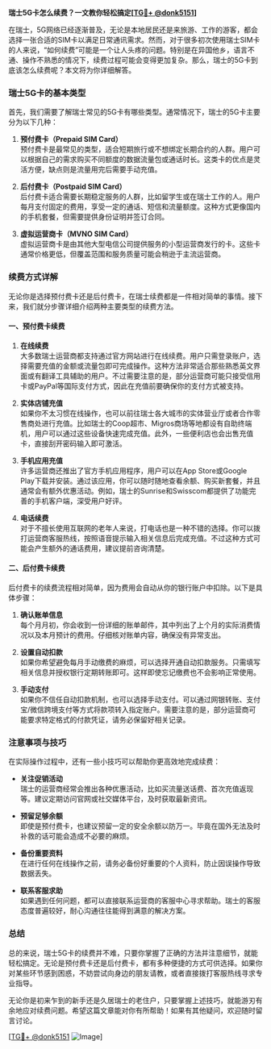 **瑞士5G卡怎么续费？一文教你轻松搞定[[TG💪+ @donk5151](https://t.me/s/donk5151)]**

在瑞士，5G网络已经逐渐普及，无论是本地居民还是来旅游、工作的游客，都会选择一张合适的SIM卡以满足日常通讯需求。然而，对于很多初次使用瑞士SIM卡的人来说，“如何续费”可能是一个让人头疼的问题。特别是在异国他乡，语言不通、操作不熟悉的情况下，续费过程可能会变得更加复杂。那么，瑞士的5G卡到底该怎么续费呢？本文将为你详细解答。

### 瑞士5G卡的基本类型

首先，我们需要了解瑞士常见的5G卡有哪些类型。通常情况下，瑞士的5G卡主要分为以下几种：

1. **预付费卡（Prepaid SIM Card）**  
   预付费卡是最常见的类型，适合短期旅行或不想绑定长期合约的人群。用户可以根据自己的需求购买不同额度的数据流量包或通话时长。这类卡的优点是灵活方便，缺点则是流量用完后需要手动充值。

2. **后付费卡（Postpaid SIM Card）**  
   后付费卡适合需要长期稳定服务的人群，比如留学生或在瑞士工作的人。用户每月支付固定的费用，享受一定的通话、短信和流量额度。这种方式更像国内的手机套餐，但需要提供身份证明并签订合同。

3. **虚拟运营商卡（MVNO SIM Card）**  
   虚拟运营商卡是由其他大型电信公司提供服务的小型运营商发行的卡。这些卡通常价格更低，但覆盖范围和服务质量可能会稍逊于主流运营商。

### 续费方式详解

无论你是选择预付费卡还是后付费卡，在瑞士续费都是一件相对简单的事情。接下来，我们就分步骤详细介绍两种主要类型的续费方法。

#### 一、预付费卡续费

1. **在线续费**  
   大多数瑞士运营商都支持通过官方网站进行在线续费。用户只需登录账户，选择需要充值的金额或流量包即可完成操作。这种方法非常适合那些熟悉英文界面或有翻译工具辅助的用户。不过需要注意的是，部分运营商可能只接受信用卡或PayPal等国际支付方式，因此在充值前要确保你的支付方式被支持。

2. **实体店铺充值**  
   如果你不太习惯在线操作，也可以前往瑞士各大城市的实体营业厅或者合作零售商处进行充值。比如瑞士的Coop超市、Migros商场等地都设有自助终端机，用户可以通过这些设备快速完成充值。此外，一些便利店也会出售充值卡，直接刮开密码输入即可激活。

3. **手机应用充值**  
   许多运营商还推出了官方手机应用程序，用户可以在App Store或Google Play下载并安装。通过该应用，你可以随时随地查看余额、购买新套餐，并且通常会有额外优惠活动。例如，瑞士的Sunrise和Swisscom都提供了功能完善的手机客户端，深受用户好评。

4. **电话续费**  
   对于不擅长使用互联网的老年人来说，打电话也是一种不错的选择。你可以拨打运营商客服热线，按照语音提示输入相关信息后完成充值。不过这种方式可能会产生额外的通话费用，建议提前咨询清楚。

#### 二、后付费卡续费

后付费卡的续费流程相对简单，因为费用会自动从你的银行账户中扣除。以下是具体步骤：

1. **确认账单信息**  
   每个月月初，你会收到一份详细的账单邮件，其中列出了上个月的实际消费情况以及本月预计的费用。仔细核对账单内容，确保没有异常支出。

2. **设置自动扣款**  
   如果你希望避免每月手动缴费的麻烦，可以选择开通自动扣款服务。只需填写相关信息并授权银行定期转账即可。这样即使忘记缴费也不会影响正常使用。

3. **手动支付**  
   如果你不信任自动扣款机制，也可以选择手动支付。可以通过网银转账、支付宝/微信跨境支付等方式将款项转入指定账户。需要注意的是，部分运营商可能要求特定格式的付款凭证，请务必保留好相关记录。

### 注意事项与技巧

在实际操作过程中，还有一些小技巧可以帮助你更高效地完成续费：

- **关注促销活动**  
  瑞士的运营商经常会推出各种优惠活动，比如买流量送话费、首次充值返现等。建议定期访问官网或社交媒体平台，及时获取最新资讯。

- **预留足够余额**  
  即使是预付费卡，也建议预留一定的安全余额以防万一。毕竟在国外无法及时补救的话可能会造成不必要的麻烦。

- **备份重要资料**  
  在进行任何在线操作之前，请务必备份好重要的个人资料，防止因误操作导致数据丢失。

- **联系客服求助**  
  如果遇到任何问题，都可以直接联系运营商的客服中心寻求帮助。瑞士的客服态度普遍较好，耐心沟通往往能得到满意的解决方案。

### 总结

总的来说，瑞士5G卡的续费并不难，只要你掌握了正确的方法并注意细节，就能轻松搞定。无论是预付费卡还是后付费卡，都有多种便捷的方式可供选择。如果你对某些环节感到困惑，不妨尝试向身边的朋友请教，或者直接拨打客服热线寻求专业指导。

无论你是初来乍到的新手还是久居瑞士的老住户，只要掌握上述技巧，就能游刃有余地应对续费问题。希望这篇文章能对你有所帮助！如果有其他疑问，欢迎随时留言讨论。

[[TG💪+ @donk5151](https://t.me/s/donk5151) ![Image](https://i.postimg.cc/rwNCRYN7/Snipaste-2025-04-30-17-27-05.png)]